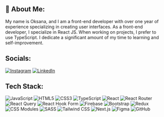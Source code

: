 ## 👋 About Me: 

My name is Oksana, and I am a front-end developer with over one year of experience specializing in creating user interfaces. As a front-end developer, I specialize in React JS. When working on projects, I prefer to use TypeScript. I dedicate a significant amount of my time to learning and self-improvement.

## Socials:

[![Instagram](https://img.icons8.com/color/48/instagram-new.png)](https://www.instagram.com/smagina_oksi/)
[![LinkedIn](https://img.icons8.com/color/48/linkedin.png)](https://www.linkedin.com/in/oksana-smagina-370185346/)

## Tech Stack:

![JavaScript](https://img.icons8.com/color/48/javascript.png) ![HTML5](https://img.icons8.com/color/48/html-5.png) ![CSS3](https://img.icons8.com/color/48/css3.png) ![TypeScript](https://img.icons8.com/color/48/typescript.png) ![React](https://img.icons8.com/color/48/react-native.png) ![React Router](https://img.icons8.com/ios/50/react-router.png) ![React Query](https://img.icons8.com/external-flat-juicy-fish/60/external-react-query-react-frameworks-and-libraries-flat-juicy-fish.png) ![React Hook Form](https://img.icons8.com/external-flat-juicy-fish/60/external-react-hook-form-react-frameworks-and-libraries-flat-juicy-fish.png) ![Firebase](https://img.icons8.com/color/48/firebase.png) ![Bootstrap](https://img.icons8.com/color/48/bootstrap.png) ![Redux](https://img.icons8.com/ios/50/redux.png) ![CSS Modules](https://img.icons8.com/external-flat-juicy-fish/60/external-css-css-3-logo-flat-juicy-fish.png) ![SASS](https://img.icons8.com/color/48/sass.png) ![Tailwind CSS](https://img.icons8.com/color/48/tailwindcss.png) ![Next.js](https://img.icons8.com/external-flat-juicy-fish/60/external-nextjs-is-a-react-framework-flat-juicy-fish.png) ![Figma](https://img.icons8.com/color/48/figma--v1.png) ![GitHub](https://img.icons8.com/material-outlined/48/github.png)
